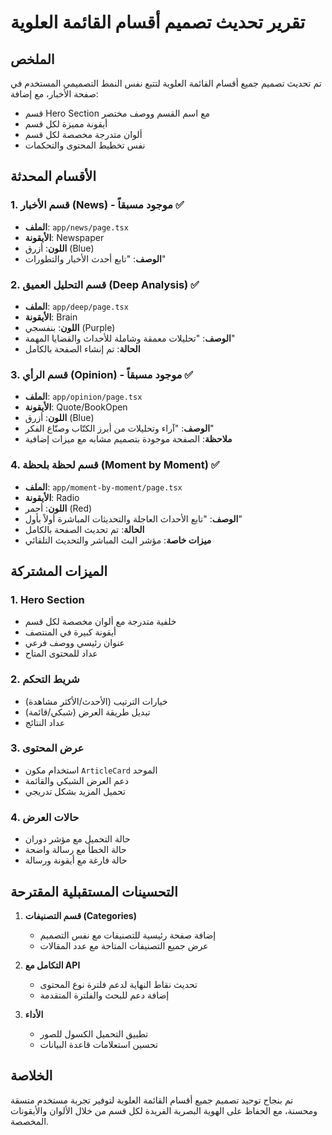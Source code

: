 # تقرير تحديث تصميم أقسام القائمة العلوية

## الملخص
تم تحديث تصميم جميع أقسام القائمة العلوية لتتبع نفس النمط التصميمي المستخدم في صفحة الأخبار، مع إضافة:
- قسم Hero Section مع اسم القسم ووصف مختصر
- أيقونة مميزة لكل قسم
- ألوان متدرجة مخصصة لكل قسم
- نفس تخطيط المحتوى والتحكمات

## الأقسام المحدثة

### 1. قسم الأخبار (News) - موجود مسبقاً ✅
- **الملف**: `app/news/page.tsx`
- **الأيقونة**: Newspaper
- **اللون**: أزرق (Blue)
- **الوصف**: "تابع أحدث الأخبار والتطورات"

### 2. قسم التحليل العميق (Deep Analysis) ✅
- **الملف**: `app/deep/page.tsx`
- **الأيقونة**: Brain
- **اللون**: بنفسجي (Purple)
- **الوصف**: "تحليلات معمقة وشاملة للأحداث والقضايا المهمة"
- **الحالة**: تم إنشاء الصفحة بالكامل

### 3. قسم الرأي (Opinion) - موجود مسبقاً ✅
- **الملف**: `app/opinion/page.tsx`
- **الأيقونة**: Quote/BookOpen
- **اللون**: أزرق (Blue)
- **الوصف**: "آراء وتحليلات من أبرز الكتّاب وصنّاع الفكر"
- **ملاحظة**: الصفحة موجودة بتصميم مشابه مع ميزات إضافية

### 4. قسم لحظة بلحظة (Moment by Moment) ✅
- **الملف**: `app/moment-by-moment/page.tsx`
- **الأيقونة**: Radio
- **اللون**: أحمر (Red)
- **الوصف**: "تابع الأحداث العاجلة والتحديثات المباشرة أولاً بأول"
- **الحالة**: تم تحديث الصفحة بالكامل
- **ميزات خاصة**: مؤشر البث المباشر والتحديث التلقائي

## الميزات المشتركة

### 1. Hero Section
- خلفية متدرجة مع ألوان مخصصة لكل قسم
- أيقونة كبيرة في المنتصف
- عنوان رئيسي ووصف فرعي
- عداد للمحتوى المتاح

### 2. شريط التحكم
- خيارات الترتيب (الأحدث/الأكثر مشاهدة)
- تبديل طريقة العرض (شبكي/قائمة)
- عداد النتائج

### 3. عرض المحتوى
- استخدام مكون `ArticleCard` الموحد
- دعم العرض الشبكي والقائمة
- تحميل المزيد بشكل تدريجي

### 4. حالات العرض
- حالة التحميل مع مؤشر دوران
- حالة الخطأ مع رسالة واضحة
- حالة فارغة مع أيقونة ورسالة

## التحسينات المستقبلية المقترحة

1. **قسم التصنيفات (Categories)**
   - إضافة صفحة رئيسية للتصنيفات مع نفس التصميم
   - عرض جميع التصنيفات المتاحة مع عدد المقالات

2. **التكامل مع API**
   - تحديث نقاط النهاية لدعم فلترة نوع المحتوى
   - إضافة دعم للبحث والفلترة المتقدمة

3. **الأداء**
   - تطبيق التحميل الكسول للصور
   - تحسين استعلامات قاعدة البيانات

## الخلاصة
تم بنجاح توحيد تصميم جميع أقسام القائمة العلوية لتوفير تجربة مستخدم متسقة ومحسنة، مع الحفاظ على الهوية البصرية الفريدة لكل قسم من خلال الألوان والأيقونات المخصصة. 